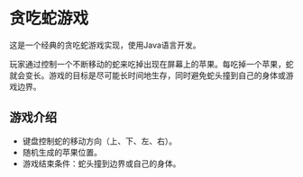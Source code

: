 # 贪吃蛇游戏
这是一个经典的贪吃蛇游戏实现，使用Java语言开发。

玩家通过控制一个不断移动的蛇来吃掉出现在屏幕上的苹果。每吃掉一个苹果，蛇就会变长。游戏的目标是尽可能长时间地生存，同时避免蛇头撞到自己的身体或游戏边界。

## 游戏介绍

* 键盘控制蛇的移动方向（上、下、左、右）。
* 随机生成的苹果位置。
* 游戏结束条件：蛇头撞到边界或自己的身体。